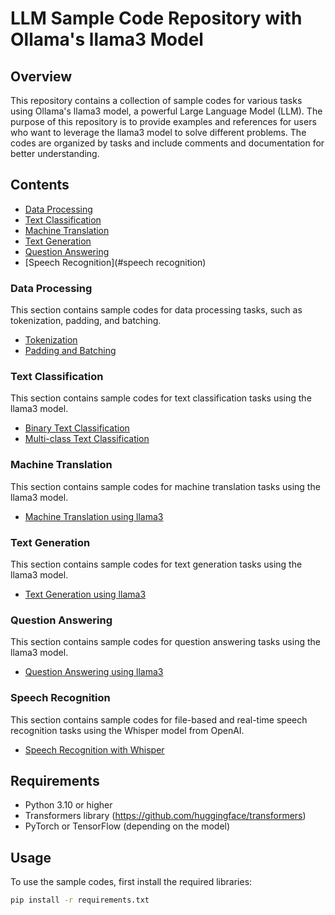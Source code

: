 # LLM Sample Code Repository with Ollama's llama3 Model
## Overview
This repository contains a collection of sample codes for various tasks using Ollama's llama3 model, a powerful Large Language Model (LLM). The purpose of this repository is to provide examples and references for users who want to leverage the llama3 model to solve different problems. The codes are organized by tasks and include comments and documentation for better understanding.
## Contents
- [Data Processing](#data-processing)
- [Text Classification](#text-classification)
- [Machine Translation](#machine-translation)
- [Text Generation](#text-generation)
- [Question Answering](#question-answering)
- [Speech Recognition](#speech recognition)
### Data Processing
This section contains sample codes for data processing tasks, such as tokenization, padding, and batching.
- [Tokenization](data_processing/tokenization.py)
- [Padding and Batching](data_processing/padding_batching.py)
### Text Classification
This section contains sample codes for text classification tasks using the llama3 model.
- [Binary Text Classification](text_classification/binary_text_classification.py)
- [Multi-class Text Classification](text_classification/multi_class_text_classification.py)
### Machine Translation
This section contains sample codes for machine translation tasks using the llama3 model.
- [Machine Translation using llama3](machine_translation/llama3_translation.py)
### Text Generation
This section contains sample codes for text generation tasks using the llama3 model.
- [Text Generation using llama3](text_generation/llama3_generation.py)
### Question Answering
This section contains sample codes for question answering tasks using the llama3 model.
- [Question Answering using llama3](rag_qa.py)
### Speech Recognition
This section contains sample codes for file-based and real-time speech recognition tasks using the Whisper model from OpenAI.
- [Speech Recognition with Whisper](asr.py)
## Requirements
- Python 3.10 or higher
- Transformers library (https://github.com/huggingface/transformers)
- PyTorch or TensorFlow (depending on the model)
## Usage
To use the sample codes, first install the required libraries:
```bash
pip install -r requirements.txt
```
